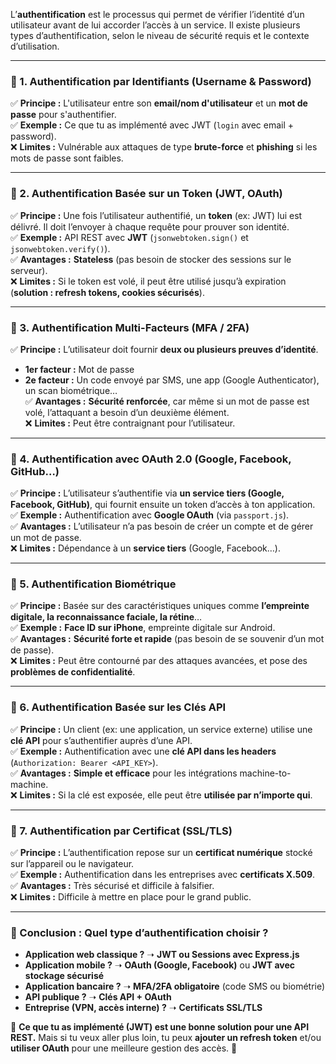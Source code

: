 L’**authentification** est le processus qui permet de vérifier l’identité d’un utilisateur avant de lui accorder l’accès à un service. Il existe plusieurs types d’authentification, selon le niveau de sécurité requis et le contexte d’utilisation.  

---

### **📌 1. Authentification par Identifiants (Username & Password)**
✅ **Principe :** L'utilisateur entre son **email/nom d'utilisateur** et un **mot de passe** pour s'authentifier.  
✅ **Exemple :** Ce que tu as implémenté avec JWT (`login` avec email + password).  
❌ **Limites :** Vulnérable aux attaques de type **brute-force** et **phishing** si les mots de passe sont faibles.  

---

### **📌 2. Authentification Basée sur un Token (JWT, OAuth)**
✅ **Principe :** Une fois l’utilisateur authentifié, un **token** (ex: JWT) lui est délivré. Il doit l’envoyer à chaque requête pour prouver son identité.  
✅ **Exemple :** API REST avec **JWT** (`jsonwebtoken.sign()` et `jsonwebtoken.verify()`).  
✅ **Avantages :** **Stateless** (pas besoin de stocker des sessions sur le serveur).  
❌ **Limites :** Si le token est volé, il peut être utilisé jusqu’à expiration (**solution : refresh tokens, cookies sécurisés**).  

---

### **📌 3. Authentification Multi-Facteurs (MFA / 2FA)**
✅ **Principe :** L’utilisateur doit fournir **deux ou plusieurs preuves d’identité**.  
- **1er facteur :** Mot de passe  
- **2e facteur :** Un code envoyé par SMS, une app (Google Authenticator), un scan biométrique…  
✅ **Avantages :** **Sécurité renforcée**, car même si un mot de passe est volé, l’attaquant a besoin d’un deuxième élément.  
❌ **Limites :** Peut être contraignant pour l’utilisateur.  

---

### **📌 4. Authentification avec OAuth 2.0 (Google, Facebook, GitHub…)**
✅ **Principe :** L’utilisateur s’authentifie via **un service tiers (Google, Facebook, GitHub)**, qui fournit ensuite un token d’accès à ton application.  
✅ **Exemple :** Authentification avec **Google OAuth** (via `passport.js`).  
✅ **Avantages :** L’utilisateur n’a pas besoin de créer un compte et de gérer un mot de passe.  
❌ **Limites :** Dépendance à un **service tiers** (Google, Facebook…).  

---

### **📌 5. Authentification Biométrique**
✅ **Principe :** Basée sur des caractéristiques uniques comme **l’empreinte digitale, la reconnaissance faciale, la rétine**…  
✅ **Exemple :** **Face ID sur iPhone**, empreinte digitale sur Android.  
✅ **Avantages :** **Sécurité forte et rapide** (pas besoin de se souvenir d’un mot de passe).  
❌ **Limites :** Peut être contourné par des attaques avancées, et pose des **problèmes de confidentialité**.  

---

### **📌 6. Authentification Basée sur les Clés API**
✅ **Principe :** Un client (ex: une application, un service externe) utilise une **clé API** pour s’authentifier auprès d’une API.  
✅ **Exemple :** Authentification avec une **clé API dans les headers** (`Authorization: Bearer <API_KEY>`).  
✅ **Avantages :** **Simple et efficace** pour les intégrations machine-to-machine.  
❌ **Limites :** Si la clé est exposée, elle peut être **utilisée par n’importe qui**.  

---

### **📌 7. Authentification par Certificat (SSL/TLS)**
✅ **Principe :** L’authentification repose sur un **certificat numérique** stocké sur l’appareil ou le navigateur.  
✅ **Exemple :** Authentification dans les entreprises avec **certificats X.509**.  
✅ **Avantages :** Très sécurisé et difficile à falsifier.  
❌ **Limites :** Difficile à mettre en place pour le grand public.  

---

### **🧐 Conclusion : Quel type d’authentification choisir ?**
- **Application web classique ?** ➝ **JWT ou Sessions avec Express.js**  
- **Application mobile ?** ➝ **OAuth (Google, Facebook)** ou **JWT avec stockage sécurisé**  
- **Application bancaire ?** ➝ **MFA/2FA obligatoire** (code SMS ou biométrie)  
- **API publique ?** ➝ **Clés API + OAuth**  
- **Entreprise (VPN, accès interne) ?** ➝ **Certificats SSL/TLS**  

📌 **Ce que tu as implémenté (JWT) est une bonne solution pour une API REST.** Mais si tu veux aller plus loin, tu peux **ajouter un refresh token** et/ou **utiliser OAuth** pour une meilleure gestion des accès. 🚀